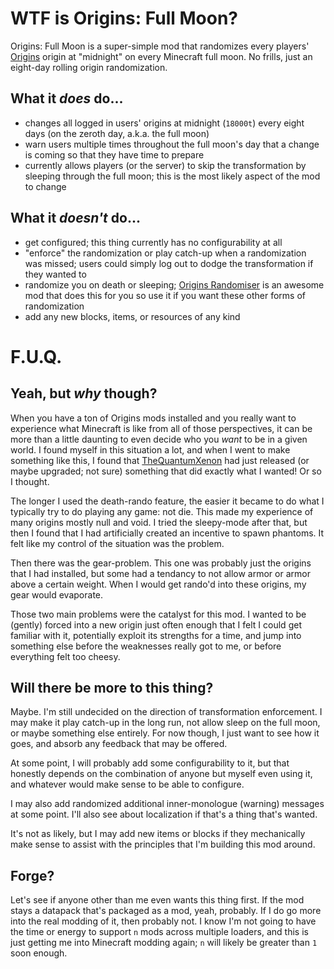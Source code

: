 # WTF is Origins: Full Moon?  
Origins: Full Moon is a super-simple mod that randomizes every players' [Origins](https://www.curseforge.com/minecraft/mc-mods/origins) origin at "midnight" on every Minecraft full moon. No frills, just an eight-day rolling origin randomization.

## What it _does_ do...  
- changes all logged in users' origins at midnight (`18000t`) every eight days (on the zeroth day, a.k.a. the full moon)
- warn users multiple times throughout the full moon's day that a change is coming so that they have time to prepare
- currently allows players (or the server) to skip the transformation by sleeping through the full moon; this is the most likely aspect of the mod to change

## What it _doesn't_ do...  
- get configured; this thing currently has no configurability at all
- "enforce" the randomization or play catch-up when a randomization was missed; users could simply log out to dodge the transformation if they wanted to
- randomize you on death or sleeping; [Origins Randomiser](https://www.curseforge.com/minecraft/mc-mods/origins-randomiser) is an awesome mod that does this for you so use it if you want these other forms of randomization
- add any new blocks, items, or resources of any kind

# F.U.Q.  
## Yeah, but _why_ though?  
When you have a ton of Origins mods installed and you really want to experience what Minecraft is like from all of those perspectives, it can be more than a little daunting to even decide who you _want_ to be in a given world. I found myself in this situation a lot, and when I went to make something like this, I found that [TheQuantumXenon](https://www.curseforge.com/members/thequantumxenon/) had just released (or maybe upgraded; not sure) something that did exactly what I wanted! Or so I thought.

The longer I used the death-rando feature, the easier it became to do what I typically try to do playing any game: not die. This made my experience of many origins mostly null and void. I tried the sleepy-mode after that, but then I found that I had artificially created an incentive to spawn phantoms. It felt like my control of the situation was the problem.

Then there was the gear-problem. This one was probably just the origins that I had installed, but some had a tendancy to not allow armor or armor above a certain weight. When I would get rando'd into these origins, my gear would evaporate.

Those two main problems were the catalyst for this mod. I wanted to be (gently) forced into a new origin just often enough that I felt I could get familiar with it, potentially exploit its strengths for a time, and jump into something else before the weaknesses really got to me, or before everything felt too cheesy.

## Will there be more to this thing?  
Maybe. I'm still undecided on the direction of transformation enforcement. I may make it play catch-up in the long run, not allow sleep on the full moon, or maybe something else entirely. For now though, I just want to see how it goes, and absorb any feedback that may be offered.

At some point, I will probably add some configurability to it, but that honestly depends on the combination of anyone but myself even using it, and whatever would make sense to be able to configure.

I may also add randomized additional inner-monologue (warning) messages at some point. I'll also see about localization if that's a thing that's wanted.

It's not as likely, but I may add new items or blocks if they mechanically make sense to assist with the principles that I'm building this mod around.

## Forge?  
Let's see if anyone other than me even wants this thing first. If the mod stays a datapack that's packaged as a mod, yeah, probably. If I do go more into the real modding of it, then probably not. I know I'm not going to have the time or energy to support `n` mods across multiple loaders, and this is just getting me into Minecraft modding again; `n` will likely be greater than `1` soon enough.